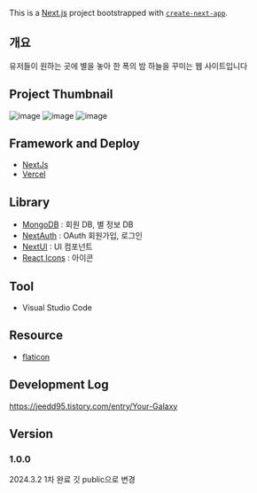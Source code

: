 This is a [Next.js](https://nextjs.org/) project bootstrapped with [`create-next-app`](https://github.com/vercel/next.js/tree/canary/packages/create-next-app).

## 개요
유저들이 원하는 곳에 별을 놓아 한 폭의 밤 하늘을 꾸미는 웹 사이트입니다

## Project Thumbnail
![image](https://github.com/jeedd95/your-galaxy/assets/80206325/b5d5b323-6ebe-4746-9fc7-12f298c6c5cb)
![image](https://github.com/jeedd95/your-galaxy/assets/80206325/8e218c85-cd27-4a05-9d50-2447fd093baa)
![image](https://github.com/jeedd95/your-galaxy/assets/80206325/e5074d7e-b4f7-452b-95ff-14db8e2d7da3)

## Framework and Deploy
* [NextJs](https://nextjs.org/)
* [Vercel](https://vercel.com/)

## Library
* [MongoDB](https://www.mongodb.com/) : 회원 DB, 별 정보 DB
* [NextAuth](https://next-auth.js.org/) : OAuth 회원가입, 로그인
* [NextUI](https://nextui.org/) : UI 컴포넌트
* [React Icons](https://react-icons.github.io/react-icons/) : 아이콘

## Tool
* Visual Studio Code

## Resource
* [flaticon](https://www.flaticon.com/)

## Development Log  
https://jeedd95.tistory.com/entry/Your-Galaxy

## Version
### 1.0.0
2024.3.2
1차 완료
깃 public으로 변경
